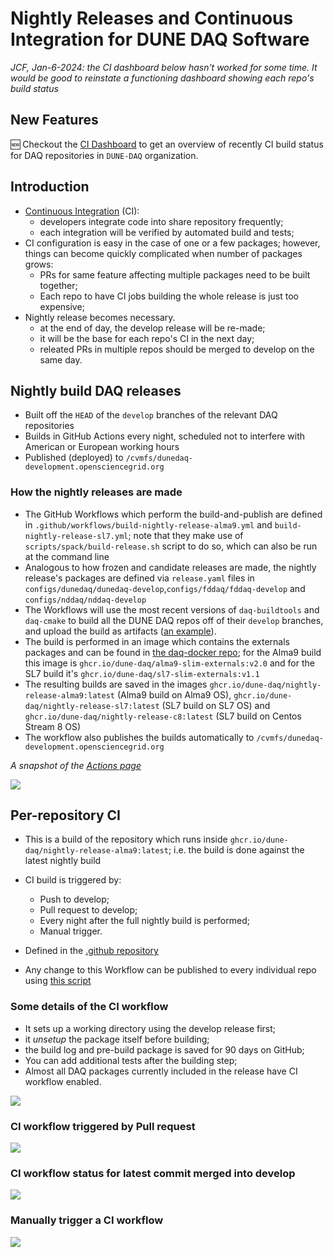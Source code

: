 # Nightly Releases and Continuous Integration for DUNE DAQ Software



_JCF, Jan-6-2024: the CI dashboard below hasn't worked for some time. It would be good to reinstate a functioning dashboard showing each repo's build status_
## New Features

🆕 Checkout the [CI Dashboard](https://tiny.one/dunedaq-ci-dashboard) to get an overview of recently CI build status for DAQ repositories in `DUNE-DAQ` organization.

## Introduction

* [Continuous Integration](https://en.wikipedia.org/wiki/Continuous_integration) (CI):
    * developers integrate code into share repository frequently;
    * each integration will be verified by automated build and tests;
* CI configuration is easy in the case of one or a few packages; however, things can become quickly complicated when number of packages grows:
    * PRs for same feature affecting multiple packages need to be built together;
    * Each repo to have CI jobs building the whole release is just too expensive;
* Nightly release becomes necessary.
    * at the end of day, the develop release will be re-made;
    * it will be the base for each repo's CI in the next day;
    * releated PRs in multiple repos should be merged to develop on the same day.


## Nightly build DAQ releases

- Built off the `HEAD` of the `develop` branches of the relevant DAQ repositories
- Builds in GitHub Actions every night, scheduled not to interfere with American or European working hours
- Published (deployed) to `/cvmfs/dunedaq-development.opensciencegrid.org`

### How the nightly releases are made

- The GitHub Workflows which perform the build-and-publish are defined in `.github/workflows/build-nightly-release-alma9.yml` and `build-nightly-release-sl7.yml`; note that they make use of `scripts/spack/build-release.sh` script to do so, which can also be run at the command line
- Analogous to how frozen and candidate releases are made, the nightly release's packages are defined via `release.yaml` files in `configs/dunedaq/dunedaq-develop`,`configs/fddaq/fddaq-develop` and `configs/nddaq/nddaq-develop`
- The Workflows will use the most recent versions of `daq-buildtools` and `daq-cmake` to build all the DUNE DAQ repos off of their `develop` branches, and upload the build as artifacts ([an example](https://github.com/DUNE-DAQ/daq-release/actions/runs/7435650740)).
- The build is performed in an image which contains the externals packages and can be found in [the daq-docker repo](https://github.com/DUNE-DAQ/daq-docker); for the Alma9 build this image is `ghcr.io/dune-daq/alma9-slim-externals:v2.0` and for the SL7 build it's `ghcr.io/dune-daq/sl7-slim-externals:v1.1` 
- The resulting builds are saved in the images `ghcr.io/dune-daq/nightly-release-alma9:latest` (Alma9 build on Alma9 OS), `ghcr.io/dune-daq/nightly-release-sl7:latest` (SL7 build on SL7 OS) and `ghcr.io/dune-daq/nightly-release-c8:latest` (SL7 build on Centos Stream 8 OS)
- The workflow also publishes the builds automatically to `/cvmfs/dunedaq-development.opensciencegrid.org` 

_A snapshot of the [Actions page](https://github.com/DUNE-DAQ/daq-release/actions)_

![](https://i.imgur.com/gSITupq.png)

## Per-repository CI

- This is a build of the repository which runs inside `ghcr.io/dune-daq/nightly-release-alma9:latest`; i.e. the build is done against the latest nightly build

- CI build is triggered by:
    - Push to develop;
    - Pull request to develop;
    - Every night after the full nightly build is performed;
    - Manual trigger.

- Defined in the [.github repository](https://github.com/DUNE-DAQ/.github/blob/develop/workflow-templates/dunedaq-develop-cpp-ci.yml)

- Any change to this Workflow can be published to every individual repo using [this script](https://github.com/DUNE-DAQ/daq-release/blob/develop/scripts/github-ci/sync-ci-workflow-to-template.sh)


### Some details of the CI workflow

- It sets up a working directory using the develop release first;
- it *unsetup* the package itself before building;
- the build log and pre-build package is saved for 90 days on GitHub;
- You can add additional tests after the building step;
- Almost all DAQ packages currently included in the release have CI workflow enabled.


![](https://i.imgur.com/9VUQhsy.png)


### CI workflow triggered by Pull request

![](https://i.imgur.com/8LlUitg.png)

### CI workflow status for latest commit merged into develop

![](https://i.imgur.com/SO24De5.png)

### Manually trigger a CI workflow

![](https://i.imgur.com/vSm5vR6.png)

